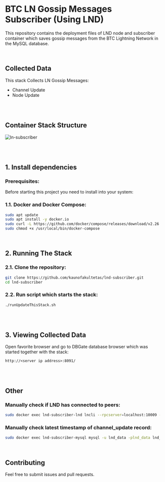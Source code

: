 # BTC LN Gossip Messages Subscriber (Using LND)

This repository contains the deployment files of LND node and subscriber container which saves gossip messages from the BTC Lightning Network in the MySQL database.

<br>

## Collected Data
This stack Collects LN Gossip Messages:
- Channel Update
- Node Update

<br>
<br>


## Container Stack Structure

![ln-subscriber](https://github.com/KaunoFakultetas/lnd-subscriber/assets/15963041/d7f33061-8fce-4c6d-94e6-1c2a764e5b90)

<br>
<br>

## 1. Install dependencies

### Prerequisites: 

Before starting this project you need to install into your system:

### 1.1. Docker and Docker Compose:
```sh
sudo apt update
sudo apt install -y docker.io
sudo curl -L https://github.com/docker/compose/releases/download/v2.26.1/docker-compose-linux-x86_64 -o /usr/local/bin/docker-compose
sudo chmod +x /usr/local/bin/docker-compose
```

<br>

## 2. Running The Stack

### 2.1. **Clone the repository**: 
```sh
git clone https://github.com/kaunofakultetas/lnd-subscriber.git
cd lnd-subscriber
```


### 2.2. **Run script which starts the stack**:
```sh
./runUpdateThisStack.sh
```

<br>
<br>

## 3. Viewing Collected Data

Open favorite browser and go to DBGate database browser which was started together with the stack:
```
http://<server ip address>:8091/
```


<br>
<br>

## Other

### **Manually check if LND has connected to peers**: 
```sh
sudo docker exec lnd-subscriber-lnd lncli --rpcserver=localhost:10009 --macaroonpath=/root/.lnd/data/chain/bitcoin/mainnet/admin.macaroon listpeers | grep address
```

### **Manually check latest timestamp of channel_update record**: 
```sh
sudo docker exec lnd-subscriber-mysql mysql -u lnd_data -plnd_data lnd_data -ss -e "SELECT MAX(timestamp) FROM channel_updates;" 2>/dev/null
```

<br>

## Contributing

Feel free to submit issues and pull requests.
